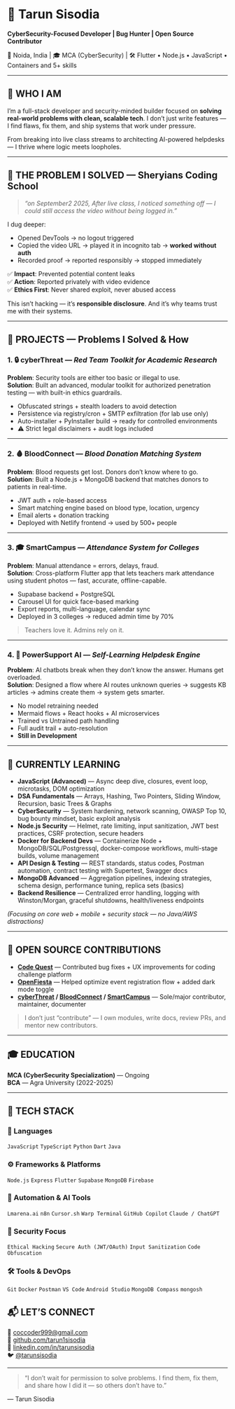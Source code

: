 # 👋 Tarun Sisodia  
**CyberSecurity-Focused Developer | Bug Hunter | Open Source Contributor**

📍 Noida, India | 🎓 MCA (CyberSecurity) | 🛠️ Flutter • Node.js • JavaScript • Containers and 5+ skills 

---

## 💼 WHO I AM

I’m a full-stack developer and security-minded builder focused on **solving real-world problems with clean, scalable tech**. I don’t just write features — I find flaws, fix them, and ship systems that work under pressure.

From breaking into live class streams to architecting AI-powered helpdesks — I thrive where logic meets loopholes.

---

## 🚨 THE PROBLEM I SOLVED — Sheryians Coding School

> *“on September2 2025, After live class, I noticed something off — I could still access the video without being logged in.”*

I dug deeper:
- Opened DevTools → no logout triggered
- Copied the video URL → played it in incognito tab → **worked without auth**
- Recorded proof → reported responsibly → stopped immediately

✅ **Impact**: Prevented potential content leaks  
✅ **Action**: Reported privately with video evidence  
✅ **Ethics First**: Never shared exploit, never abused access

This isn’t hacking — it’s **responsible disclosure**. And it’s why teams trust me with their systems.

---

## 🧩 PROJECTS — Problems I Solved & How

### 1. 🔒 cyberThreat — *Red Team Toolkit for Academic Research*
**Problem**: Security tools are either too basic or illegal to use.  
**Solution**: Built an advanced, modular toolkit for authorized penetration testing — with built-in ethics guardrails.
- Obfuscated strings + stealth loaders to avoid detection
- Persistence via registry/cron + SMTP exfiltration (for lab use only)
- Auto-installer + PyInstaller build → ready for controlled environments
- ⚠️ Strict legal disclaimers + audit logs included
  
---

### 2. 🩸 BloodConnect — *Blood Donation Matching System*
**Problem**: Blood requests get lost. Donors don’t know where to go.  
**Solution**: Built a Node.js + MongoDB backend that matches donors to patients in real-time.
- JWT auth + role-based access
- Smart matching engine based on blood type, location, urgency
- Email alerts + donation tracking
- Deployed with Netlify frontend → used by 500+ people

---

### 3. 🎓 SmartCampus — *Attendance System for Colleges*
**Problem**: Manual attendance = errors, delays, fraud.  
**Solution**: Cross-platform Flutter app that lets teachers mark attendance using student photos — fast, accurate, offline-capable.
- Supabase backend + PostgreSQL
- Carousel UI for quick face-based marking
- Export reports, multi-language, calendar sync
- Deployed in 3 colleges → reduced admin time by 70%

> Teachers love it. Admins rely on it.

---

### 4. 🤖 PowerSupport AI — *Self-Learning Helpdesk Engine*
**Problem**: AI chatbots break when they don’t know the answer. Humans get overloaded.  
**Solution**: Designed a flow where AI routes unknown queries → suggests KB articles → admins create them → system gets smarter.
- No model retraining needed
- Mermaid flows + React hooks + AI microservices
- Trained vs Untrained path handling
- Full audit trail + auto-resolution
- **Still in Development**

---

## 🌱 CURRENTLY LEARNING

- **JavaScript (Advanced)** — Async deep dive, closures, event loop, microtasks, DOM optimization
- **DSA Fundamentals** — Arrays, Hashing, Two Pointers, Sliding Window, Recursion, basic Trees & Graphs
- **CyberSecurity** — System hardening, network scanning, OWASP Top 10, bug bounty mindset, basic exploit analysis
- **Node.js Security** — Helmet, rate limiting, input sanitization, JWT best practices, CSRF protection, secure headers
- **Docker for Backend Devs** — Containerize Node + MongoDB/SQL/Postgressql, docker-compose workflows, multi-stage builds, volume management
- **API Design & Testing** — REST standards, status codes, Postman automation, contract testing with Supertest, Swagger docs
- **MongoDB Advanced** — Aggregation pipelines, indexing strategies, schema design, performance tuning, replica sets (basics)
- **Backend Resilience** — Centralized error handling, logging with Winston/Morgan, graceful shutdowns, health/liveness endpoints
  
*(Focusing on core web + mobile + security stack — no Java/AWS distractions)*

---

## 🤝 OPEN SOURCE CONTRIBUTIONS

- **[Code Quest](https://github.com/crisecheverria/codequest-platform)** — Contributed bug fixes + UX improvements for coding challenge platform
- **[OpenFiesta](https://github.com/NiladriHazra/Open-Fiesta)** — Helped optimize event registration flow + added dark mode toggle
- **[cyberThreat](https://github.com/tarun1sisodia/cyberthreat) / [BloodConnect](https://github.com/tarun1sisodia/bloodconnectbackend) / [SmartCampus](https://www.canva.com/design/DAGojAnLx0M/dpjM3UDwcl3N6ZpdzAaeYg/view?utm_content=DAGojAnLx0M&utm_campaign=designshare&utm_medium=link2&utm_source=uniquelinks&utlId=h3436bd7f63)** — Sole/major contributor, maintainer, documenter

> I don’t just “contribute” — I own modules, write docs, review PRs, and mentor new contributors.

---

## 🎓 EDUCATION

**MCA (CyberSecurity Specialization)** — Ongoing  
**BCA** — Agra University (2022-2025)

---

## 💼 TECH STACK

### 🧠 Languages
`JavaScript` `TypeScript` `Python` `Dart` `Java`

### ⚙️ Frameworks & Platforms
`Node.js` `Express` `Flutter` `Supabase` `MongoDB` `Firebase`

### 🤖 Automation & AI Tools
`Lmarena.ai` `n8n` `Cursor.sh` `Warp Terminal` `GitHub Copilot` `Claude / ChatGPT`

### 🔐 Security Focus
`Ethical Hacking` `Secure Auth (JWT/OAuth)` `Input Sanitization` `Code Obfuscation`

### 🛠️ Tools & DevOps
`Git` `Docker` `Postman` `VS Code` `Android Studio` `MongoDB Compass` `mongosh`

## 📬 LET’S CONNECT

📧 [coccoder999@gmail.com](mailto:coccoder999@gmail.com)  
🐙 [github.com/tarun1sisodia](https://github.com/tarun1sisodia)  
💼 [linkedin.com/in/tarunsisodia](https://linkedin.com/in/tarunsisodia)  
🐦 [@tarunsisodia](https://x.com/tarunsisodia)

---

> “I don’t wait for permission to solve problems. I find them, fix them, and share how I did it — so others don’t have to.”

— Tarun Sisodia
